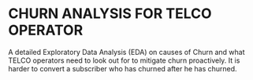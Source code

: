 #  CHURN ANALYSIS FOR TELCO OPERATOR

 A detailed Exploratory Data Analysis (EDA) on causes of Churn and what TELCO operators need to look out for to mitigate churn proactively.  It is harder to convert a subscriber who has churned after he has churned.

